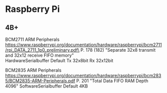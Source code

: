 # Raspberry Pi

## 4B+
BCM2711 ARM Peripherals\
https://www.raspberrypi.org/documentation/hardware/raspberrypi/bcm2711/rpi_DATA_2711_1p0_preliminary.pdf\
P. 178 (182) "Separate 32x8 transmit and 32x12 receive FIFO memory"\
HardwareSerialbuffer Default Tx 32x8bit Rx 32x12bit

BCM2835 ARM Peripherals\
https://www.raspberrypi.org/documentation/hardware/raspberrypi/bcm2835/BCM2835-ARM-Peripherals.pdf
P. 201 "Total Data FIFO RAM Depth   4096"
SoftwareSerialbuffer Default 4KB

<!-- ## 3B+

# A
# Zero  -->